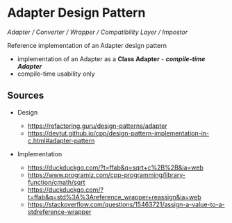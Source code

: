 # Adapter Design Pattern

_Adapter / Converter / Wrapper / Compatibility Layer / Impostor_

Reference implementation of an Adapter design pattern

- implementation of an Adapter as a **Class Adapter** - **_compile-time Adapter_**
- compile-time usability only

## Sources

- Design
    - https://refactoring.guru/design-patterns/adapter
    - https://devtut.github.io/cpp/design-pattern-implementation-in-c.html#adapter-pattern

- Implementation
    - https://duckduckgo.com/?t=ffab&q=sqrt+c%2B%2B&ia=web
    - https://www.programiz.com/cpp-programming/library-function/cmath/sqrt
    - https://duckduckgo.com/?t=ffab&q=std%3A%3Areference_wrapper+reassign&ia=web
    - https://stackoverflow.com/questions/15463721/assign-a-value-to-a-stdreference-wrapper
